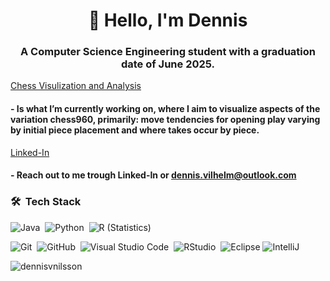 <h1 align="center">👋 Hello, I'm Dennis</h1>
<h3 align="center">A Computer Science Engineering student with a graduation date of June 2025.</h3>



[Chess Visulization and Analysis](https://github.com/users/DennisVNilsson/projects/2) <h4 align="left"> - Is what I’m currently working on, where I aim to visualize aspects of the variation chess960, primarily: move tendencies for opening play varying by initial piece placement and where takes occur by piece. </h4>

[Linked-In](https://www.linkedin.com/in/dennisnilssonvilhelm/) <h4 align="left">- Reach out to me trough Linked-In or **dennis.vilhelm@outlook.com** </h4>
</p>


### 🛠 &nbsp;Tech Stack

![Java](https://img.shields.io/badge/-Java-05122A?style=flat&logo=Java&logoColor=FFA518)&nbsp;
![Python](https://img.shields.io/badge/-Python-05122A?style=flat&logo=python)&nbsp;
![R (Statistics)](https://img.shields.io/badge/-R-05122A?style=flat&logo=R&logoColor=276DC3)

![Git](https://img.shields.io/badge/-Git-05122A?style=flat&logo=git)&nbsp;
![GitHub](https://img.shields.io/badge/-GitHub-05122A?style=flat&logo=github)&nbsp;
![Visual Studio Code](https://img.shields.io/badge/-Visual%20Studio%20Code-05122A?style=flat&logo=visual-studio-code&logoColor=007ACC)&nbsp;
![RStudio](https://img.shields.io/badge/-RStudio-05122A?style=flat&logo=rstudio)&nbsp;
![Eclipse](https://img.shields.io/badge/-Eclipse-05122A?style=flat&logo=eclipse-ide&logoColor=2C2255)
![IntelliJ](https://img.shields.io/badge/-IntelliJ-05122A?style=flat&logo=IntelliJ)&nbsp;





<p align="left"> <img src="https://komarev.com/ghpvc/?username=dennisvnilsson&label=Profile%20views&color=0e75b6&style=flat" alt="dennisvnilsson" /> </p>
<!--
**DennisVNilsson/DennisVNilsson** is a ✨ _special_ ✨ repository because its `README.md` (this file) appears on your GitHub profile.

Here are some ideas to get you started:

- 🔭 I’m currently working on ...
- 🌱 I’m currently learning ...
- 👯 I’m looking to collaborate on ...
- 🤔 I’m looking for help with ...
- 💬 Ask me about ...
- 📫 How to reach me: ...
- 😄 Pronouns: ...
- ⚡ Fun fact: ...
-->

